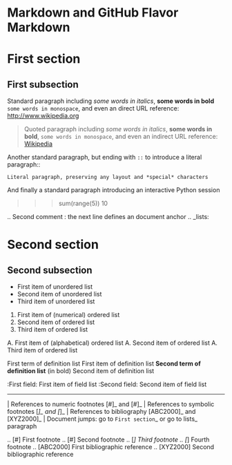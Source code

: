 # Markdown and GitHub Flavor Markdown

<!-- First comment -->

First section
=============

First subsection
----------------

Standard paragraph including *some words in italics*, **some words in bold** ``some words in monospace``, and even an direct URL reference: http://www.wikipedia.org

> Quoted paragraph including *some words in italics*, **some words in bold**, ``some words in monospace``, and even an indirect URL reference: [Wikipedia](http://www.wikipedia.org)

Another standard paragraph, but ending with `::` to introduce a literal paragraph::

    Literal paragraph, preserving any layout and *special* characters

And finally a standard paragraph introducing an interactive Python session

>>> sum(range(5))
10

.. Second comment : the next line defines an document anchor
.. _lists:

# Second section

## Second subsection

* First item of unordered list
* Second item of unordered list
* Third item of unordered list

1. First item of (numerical) ordered list
1. Second item of ordered list
1. Third item of ordered list

A. First item of (alphabetical) ordered list
A. Second item of ordered list
A. Third item of ordered list

First term of definition list
  First item of definition list
**Second term of definition list** (in bold)
  Second item of definition list

:First field:    First item of field list
:Second field:   Second item of field list

----

| References to numeric footnotes [#]_ and [#]_
| References to symbolic footnotes [*]_ and [*]_
| References to bibliography [ABC2000]_ and [XYZ2000]_
| Document jumps: go to `First section`_ or go to lists_ paragraph

.. [#] First footnote
.. [#] Second footnote
.. [*] Third footnote
.. [*] Fourth footnote
.. [ABC2000] First bibliographic reference
.. [XYZ2000] Second bibliographic reference
